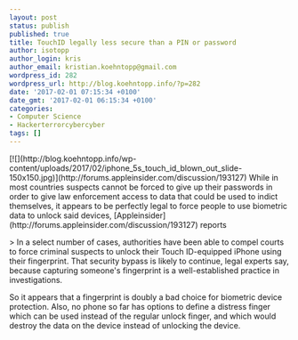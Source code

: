 ```yaml
---
layout: post
status: publish
published: true
title: TouchID legally less secure than a PIN or password
author: isotopp
author_login: kris
author_email: kristian.koehntopp@gmail.com
wordpress_id: 282
wordpress_url: http://blog.koehntopp.info/?p=282
date: '2017-02-01 07:15:34 +0100'
date_gmt: '2017-02-01 06:15:34 +0100'
categories:
- Computer Science
- Hackerterrorcybercyber
tags: []
---
```

<p>[![](http://blog.koehntopp.info/wp-content/uploads/2017/02/iphone_5s_touch_id_blown_out_slide-150x150.jpg)](http://forums.appleinsider.com/discussion/193127) While in most countries suspects cannot be forced to give up their passwords in order to give law enforcement access to data that could be used to indict themselves, it appears to be perfectly legal to force people to use biometric data to unlock said devices, [Appleinsider](http://forums.appleinsider.com/discussion/193127) reports <!--more--></p>
<p>> In a select number of cases, authorities have been able to compel courts to force criminal suspects to unlock their Touch ID-equipped iPhone using their fingerprint. That security bypass is likely to continue, legal experts say, because capturing someone's fingerprint is a well-established practice in investigations.</p>
<p> So it appears that a fingerprint&nbsp;is doubly a bad choice for biometric device protection. Also, no phone so far has options to define a distress finger which can be used instead of the regular unlock finger, and which would destroy the data on the device instead of unlocking the device.</p>

